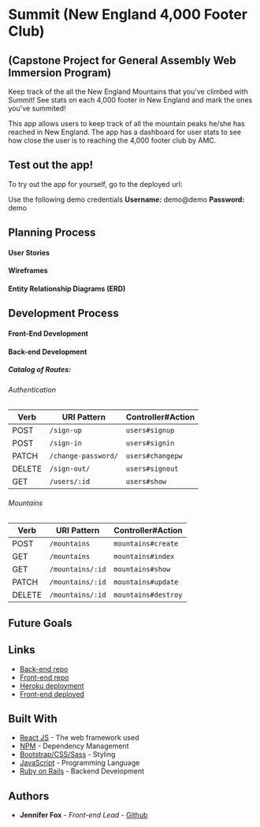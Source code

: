 # Summit (New England 4,000 Footer Club)
## (Capstone Project for General Assembly Web Immersion Program)
Keep track of the all the New England Mountains that you've climbed with Summit! See stats on each 4,000 footer in New England and mark the ones you've summited!

This app allows users to keep track of all the mountain peaks he/she has reached in New England. The app has a dashboard for user stats to see how close the user is to reaching the 4,000 footer club by AMC.

## Test out the app!

To try out the app for yourself, go to the deployed url:

Use the following demo credentials
**Username:** demo@demo
**Password:** demo

## Planning Process

#### User Stories

#### Wireframes

#### Entity Relationship Diagrams (ERD)

## Development Process

#### Front-End Development

#### Back-end Development

##### Catalog of Routes:

###### Authentication

| Verb   | URI Pattern            | Controller#Action |
|--------|------------------------|-------------------|
| POST   | `/sign-up`             | `users#signup`    |
| POST   | `/sign-in`             | `users#signin`    |
| PATCH  | `/change-password/`    | `users#changepw`  |
| DELETE | `/sign-out/`           | `users#signout`   |
| GET    | `/users/:id`           | `users#show`      |


###### Mountains

| Verb   | URI Pattern            | Controller#Action |
|--------|------------------------|-------------------|
| POST   | `/mountains`             | `mountains#create`  |
| GET    | `/mountains`             | `mountains#index`   |
| GET    | `/mountains/:id`         | `mountains#show`    |
| PATCH  | `/mountains/:id`         | `mountains#update`  |
| DELETE | `/mountains/:id`         | `mountains#destroy` |



## Future Goals

## Links

* [Back-end repo]()
* [Front-end repo]()
* [Heroku deployment](https://summit-four-thousand-club.herokuapp.com/)
* [Front-end deployed]()

## Built With

* [React JS]() - The web framework used
* [NPM](https://www.npmjs.com/) - Dependency Management
* [Bootstrap/CSS/Sass](getbootstrap.com/) - Styling
* [JavaScript](https://www.javascript.com/) - Programming Language
* [Ruby on Rails]() - Backend Development

## Authors
* **Jennifer Fox** - *Front-end Lead* - [Github](https://github.com/jenfox4)
